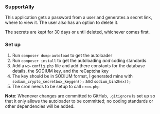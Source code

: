 
### SupportAlly
This application gets a password from a user and generates a secret link, where to view it. The user also has an option to delete it.

The secrets are kept for 30 days or until deleted, whichever comes first.

### Set up
1. Run `composer dump-autoload` to get the autoloader
2. Run `composer install` to get the autoloading _and_ coding standards
2. Add a `wp-config.php` file and add there constants for the database details, the SODIUM key, and the reCaptcha key
3. The key should be in SODIUM format, I generated mine with `sodium_crypto_secretbox_keygen();` and `sodium_bin2hex();`
4. The cron needs to be setup to call `cron.php`

**Note:** Whenever changes are committed to GitHub, `.gitignore` is set up so that it only allows the autoloader to be committed; no coding standards or other dependencies will be added.
